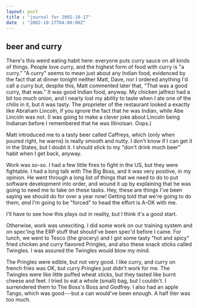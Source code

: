 ```yaml
---
layout: post
title : "journal for 2002-10-17"
date  : "2002-10-17T04:00:00Z"
---
```



## beer and curry

There's this weird eating habit here:  everyone puts curry sauce on all kinds of things.  People love curry, and the highest form of food with curry is "a curry."  "A curry" seems to mean just about any Indian food, evidenced by the fact that at dinner tonight neither Matt, Dave, nor I ordered anything I'd call a curry but, despite this, Matt commented later that, "That was a good curry, that was."  It was good Indian food, anyway.  My chicken jalfrezi had a bit too much onion, and I nearly lost my ability to taste when I ate one of the chilis in it, but it was tasty.  The proprieter of the restaurant looked a exactly like Abraham Lincoln, if you ignore the fact that he was Indian, while Abe Lincoln was not.  (I was going to make a clever joke about Lincoln being Indianan before I remembered that he was Illinoisan.  Oops.)

Matt introduced me to a tasty beer called Caffreys, which (only when poured right, he warns) is really smooth and nutty.  I don't know if I can get it in the States, but I doubt it.  I should stick to my "don't drink much beer" habit when I get back, anyway.

Work was so-so.  I had a few little fires to fight in the US, but they were fightable.  I had a long talk with The Big Boss, and it was very positive, in my opinion.  He went through a long list of things that we need to do to put software development into order, and wound it up by explaining that he was going to need me to take on these tasks.  Hey, these are things I've been saying we should do for over a year now!  Getting told that we're going to do them, <em>and</em> I'm going to be "forced" to head the effort is A-OK with me.

I'll have to see how this plays out in reality, but I think it's a good start.

Otherwise, work was unexciting.  I did some work on our training system and on spec'ing the ERP stuff that should've been spec'd before I came.  For lunch, we went to Tesco (the grocery) and I got some tasty "hot and spicy" fried chicken and curry flavored Pringles, and also these snack sticks called Twingles.  I was assured the Twingles would blow my mind.

The Pringles were edible, but not very good.  I like curry, and curry on french fries was OK, but curry Pringles just didn't work for me.  The Twingles were like little puffed wheat sticks, but they tasted like burnt cheese and feet.  I tried to eat a whole (small) bag, but I couldn't.  I surrendered them to The Boss's Boss and Godfrey.  I also had an apple Tango, which was good---but a can would've been enough.  A half liter was too much.

